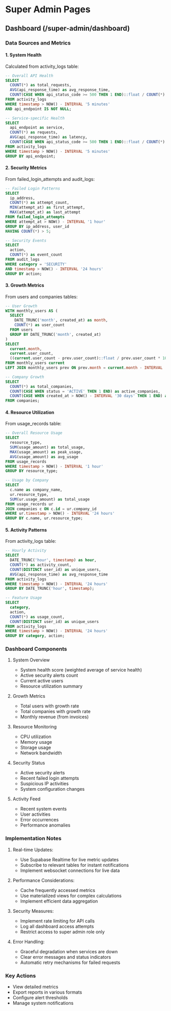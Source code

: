 # Super Admin Pages

## Dashboard (/super-admin/dashboard)

### Data Sources and Metrics

#### 1. System Health
Calculated from activity_logs table:
```sql
-- Overall API Health
SELECT 
  COUNT(*) as total_requests,
  AVG(api_response_time) as avg_response_time,
  COUNT(CASE WHEN api_status_code >= 500 THEN 1 END)::float / COUNT(*) * 100 as error_rate
FROM activity_logs 
WHERE timestamp > NOW() - INTERVAL '5 minutes'
AND api_endpoint IS NOT NULL;

-- Service-specific Health
SELECT 
  api_endpoint as service,
  COUNT(*) as requests,
  AVG(api_response_time) as latency,
  COUNT(CASE WHEN api_status_code >= 500 THEN 1 END)::float / COUNT(*) * 100 as error_rate
FROM activity_logs
WHERE timestamp > NOW() - INTERVAL '5 minutes'
GROUP BY api_endpoint;
```

#### 2. Security Metrics
From failed_login_attempts and audit_logs:
```sql
-- Failed Login Patterns
SELECT 
  ip_address,
  COUNT(*) as attempt_count,
  MIN(attempt_at) as first_attempt,
  MAX(attempt_at) as last_attempt
FROM failed_login_attempts 
WHERE attempt_at > NOW() - INTERVAL '1 hour'
GROUP BY ip_address, user_id
HAVING COUNT(*) > 5;

-- Security Events
SELECT 
  action,
  COUNT(*) as event_count
FROM audit_logs
WHERE category = 'SECURITY'
AND timestamp > NOW() - INTERVAL '24 hours'
GROUP BY action;
```

#### 3. Growth Metrics
From users and companies tables:
```sql
-- User Growth
WITH monthly_users AS (
  SELECT 
    DATE_TRUNC('month', created_at) as month,
    COUNT(*) as user_count
  FROM users
  GROUP BY DATE_TRUNC('month', created_at)
)
SELECT 
  current.month,
  current.user_count,
  ((current.user_count - prev.user_count)::float / prev.user_count * 100) as growth_rate
FROM monthly_users current
LEFT JOIN monthly_users prev ON prev.month = current.month - INTERVAL '1 month';

-- Company Growth
SELECT 
  COUNT(*) as total_companies,
  COUNT(CASE WHEN status = 'ACTIVE' THEN 1 END) as active_companies,
  COUNT(CASE WHEN created_at > NOW() - INTERVAL '30 days' THEN 1 END) as new_companies
FROM companies;
```

#### 4. Resource Utilization
From usage_records table:
```sql
-- Overall Resource Usage
SELECT 
  resource_type,
  SUM(usage_amount) as total_usage,
  MAX(usage_amount) as peak_usage,
  AVG(usage_amount) as avg_usage
FROM usage_records
WHERE timestamp > NOW() - INTERVAL '1 hour'
GROUP BY resource_type;

-- Usage by Company
SELECT 
  c.name as company_name,
  ur.resource_type,
  SUM(ur.usage_amount) as total_usage
FROM usage_records ur
JOIN companies c ON c.id = ur.company_id
WHERE ur.timestamp > NOW() - INTERVAL '24 hours'
GROUP BY c.name, ur.resource_type;
```

#### 5. Activity Patterns
From activity_logs table:
```sql
-- Hourly Activity
SELECT 
  DATE_TRUNC('hour', timestamp) as hour,
  COUNT(*) as activity_count,
  COUNT(DISTINCT user_id) as unique_users,
  AVG(api_response_time) as avg_response_time
FROM activity_logs
WHERE timestamp > NOW() - INTERVAL '24 hours'
GROUP BY DATE_TRUNC('hour', timestamp);

-- Feature Usage
SELECT 
  category,
  action,
  COUNT(*) as usage_count,
  COUNT(DISTINCT user_id) as unique_users
FROM activity_logs
WHERE timestamp > NOW() - INTERVAL '24 hours'
GROUP BY category, action;
```

### Dashboard Components

1. System Overview
   - System health score (weighted average of service health)
   - Active security alerts count
   - Current active users
   - Resource utilization summary

2. Growth Metrics
   - Total users with growth rate
   - Total companies with growth rate
   - Monthly revenue (from invoices)

3. Resource Monitoring
   - CPU utilization
   - Memory usage
   - Storage usage
   - Network bandwidth

4. Security Status
   - Active security alerts
   - Recent failed login attempts
   - Suspicious IP activities
   - System configuration changes

5. Activity Feed
   - Recent system events
   - User activities
   - Error occurrences
   - Performance anomalies

### Implementation Notes

1. Real-time Updates:
   - Use Supabase Realtime for live metric updates
   - Subscribe to relevant tables for instant notifications
   - Implement websocket connections for live data

2. Performance Considerations:
   - Cache frequently accessed metrics
   - Use materialized views for complex calculations
   - Implement efficient data aggregation

3. Security Measures:
   - Implement rate limiting for API calls
   - Log all dashboard access attempts
   - Restrict access to super admin role only

4. Error Handling:
   - Graceful degradation when services are down
   - Clear error messages and status indicators
   - Automatic retry mechanisms for failed requests

### Key Actions
- View detailed metrics
- Export reports in various formats
- Configure alert thresholds
- Manage system notifications